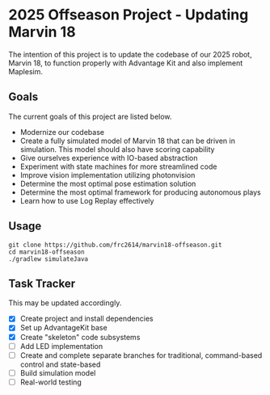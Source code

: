 # 2025 Offseason Project - Updating Marvin 18

The intention of this project is to update the codebase of our 2025 robot, Marvin 18, to function properly with Advantage Kit and also implement Maplesim.

## Goals

The current goals of this project are listed below.
- Modernize our codebase
- Create a fully simulated model of Marvin 18 that can be driven in simulation. This model should also have scoring capability
- Give ourselves experience with IO-based abstraction
- Experiment with state machines for more streamlined code
- Improve vision implementation utilizing photonvision
- Determine the most optimal pose estimation solution
- Determine the most optimal framework for producing autonomous plays
- Learn how to use Log Replay effectively


## Usage

```
git clone https://github.com/frc2614/marvin18-offseason.git
cd marvin18-offseason
./gradlew simulateJava
```

## Task Tracker
This may be updated accordingly.

- [X] Create project and install dependencies
- [X] Set up AdvantageKit base
- [X] Create "skeleton" code subsystems
- [ ] Add LED implementation
- [ ] Create and complete separate branches for traditional, command-based control and state-based
- [ ] Build simulation model
- [ ] Real-world testing
